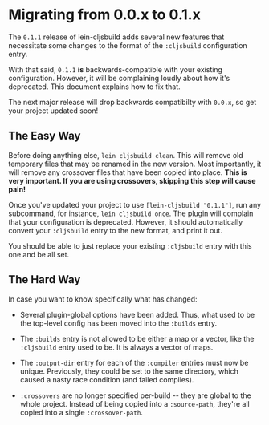 # Migrating from 0.0.x to 0.1.x

The `0.1.1` release of lein-cljsbuild adds several new features that necessitate
some changes to the format of the `:cljsbuild` configuration entry.

With that said, `0.1.1` **is** backwards-compatible with your existing configuration.
However, it will be complaining loudly about how it's deprecated.  This document
explains how to fix that.

The next major release will drop backwards compatibilty with `0.0.x`, so get
your project updated soon!

## The Easy Way

Before doing anything else, `lein cljsbuild clean`.  This will remove old temporary files
that may be renamed in the new version.  Most importantly, it will remove any crossover files
that have been copied into place.  **This is very important.  If you are using crossovers,
skipping this step will cause pain!**

Once you've updated your project to use `[lein-cljsbuild "0.1.1"]`, run any subcommand,
for instance, `lein cljsbuild once`.  The plugin will complain that your configuration
is deprecated.  However, it should automatically convert your `:cljsbuild` entry to the new
format, and print it out.

You should be able to just replace your existing `:cljsbuild` entry with this one and be all set.

## The Hard Way

In case you want to know specifically what has changed:

* Several plugin-global options have been added.  Thus, what used to be the top-level
config has been moved into the `:builds` entry.

* The `:builds` entry is not allowed to be either a map or a vector, like the `:cljsbuild`
entry used to be.  It is always a vector of maps.

* The `:output-dir` entry for each of the `:compiler` entries must now be unique.  Previously, they
could be set to the same directory, which caused a nasty race condition (and failed compiles).

* `:crossovers` are no longer specified per-build -- they are global to the whole project.
Instead of being copied into a `:source-path`, they're all copied into a single `:crossover-path`.
